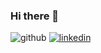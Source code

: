 ### Hi there 👋
![github](https://img.shields.io/badge/GitHub-000000?style=for-the-badge&logo=GitHub&logoColor=white)
[![linkedin](https://img.shields.io/badge/Linkedin-0A66C2?style=for-the-badge&logo=Linkedin&logoColor=white)](https://www.linkedin.com/in/dorbengi/)
<!--
**theBigBengi/theBigBengi** is a ✨ _special_ ✨ repository because its `README.md` (this file) appears on your GitHub profile.

Here are some ideas to get you started:

- 🔭 I’m currently working on ...
- 🌱 I’m currently learning ...
- 👯 I’m looking to collaborate on ...
- 🤔 I’m looking for help with ...
- 💬 Ask me about ...
- 📫 How to reach me: ...
- 😄 Pronouns: ...
- ⚡ Fun fact: ...
-->
